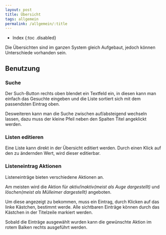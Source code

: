 ```yaml
---
layout: post
title: Übersicht
tags: allgemein
permalink: /allgemein/:title
---
```



+ Index
{:toc .disabled}


Die Übersichten sind im ganzen System gleich Aufgebaut, jedoch können Unterschiede vorhanden sein.


## Benutzung


### Suche


Der Such-Button rechts oben blendet ein Textfeld ein, in diesen kann man einfach das Gesuchte eingeben und die Liste sortiert sich mit dem passendsten Eintrag oben. 


Desweiteren kann man die Suche zwischen auf/absteigend wechseln lassen, dazu muss der kleine Pfeil neben den Spalten Titel angeklickt werden.


### Listen editieren


Eine Liste kann direkt in der Übersicht editiert werden. Durch einen Klick auf den zu ändernden Wert, wird dieser editierbar.


### Listeneintrag Aktionen


Listeneinträge bieten verschiedene Aktionen an.


Am meisten wird die Aktion für *aktiv/inaktiv(meist als Auge dargestellt)* und *löschen(meist als Mülleimer dargestellt)* angeboten.


Um diese angezeigt zu bekommen, muss ein Eintrag, durch Klicken auf das linke Kästchen, bestimmt werde. Alle sichtbaren Einträge können durch das Kästchen in der Titelzeile markiert werden.


Sobald die Einträge ausgewählt wurden kann die gewünschte Aktion im rotem Balken rechts ausgeführt werden.
